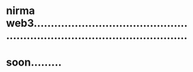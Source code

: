 # nirma web3..................................................................................................
# soon.........

